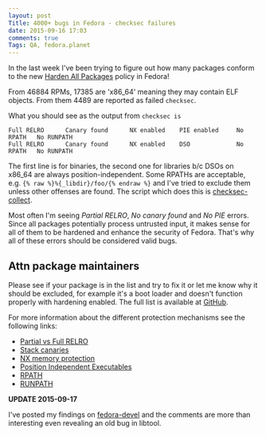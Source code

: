 ```yaml
---
layout: post
Title: 4000+ bugs in Fedora - checksec failures
date: 2015-09-16 17:03
comments: true
Tags: QA, fedora.planet
---
```


In the last week I've been trying to figure out how many packages
conform to the new
[Harden All Packages](https://fedoraproject.org/wiki/Changes/Harden_All_Packages)
policy in Fedora!

From 46884 RPMs, 17385 are 'x86_64' meaning they may contain ELF objects.
From them 4489 are reported as failed `checksec`.

What you should see as the output from `checksec is`

    Full RELRO      Canary found      NX enabled    PIE enabled     No RPATH   No RUNPATH
    Full RELRO      Canary found      NX enabled    DSO             No RPATH   No RUNPATH

The first line is for binaries, the second one for libraries b/c
DSOs on x86_64 are always position-independent. Some RPATHs are acceptable,
e.g. `{% raw %}%{_libdir}/foo/{% endraw %}` and I've tried to exclude them unless
other offenses are found. The script which does this is
[checksec-collect](https://github.com/atodorov/fedora-scripts/blob/master/checksec-collect).


Most often I'm seeing *Partial RELRO*, *No canary found* and *No PIE* errors.
Since all packages potentially process untrusted input, it makes sense for all of them
to be hardened and enhance the security of Fedora. That's why all of these errors
should be considered valid bugs.

Attn package maintainers
------------------------

Please see if your package is in the list and try to fix it or let me know
why it should be excluded, for example it's a boot loader and doesn't function
properly with hardening enabled. The full list is available at
[GitHub](https://github.com/atodorov/fedora-scripts/blob/master/checksec.log).

For more information about the different protection mechanisms see the following
links:

* [Partial vs Full RELRO](http://tk-blog.blogspot.bg/2009/02/relro-not-so-well-known-memory.html)
* [Stack canaries](https://en.wikipedia.org/wiki/Buffer_overflow_protection#Canaries)
* [NX memory protection](https://en.wikipedia.org/wiki/NX_bit#Linux)
* [Position Independent Executables](https://securityblog.redhat.com/2012/11/28/position-independent-executables-pie/)
* [RPATH](https://fedoraproject.org/wiki/Packaging:Guidelines#Beware_of_Rpath)
* [RUNPATH](http://blog.tremily.us/posts/rpath/)

**UPDATE 2015-09-17**

I've posted my findings on 
[fedora-devel](https://lists.fedoraproject.org/pipermail/devel/2015-September/thread.html)
and the comments are more than interesting even revealing an old bug in libtool.





